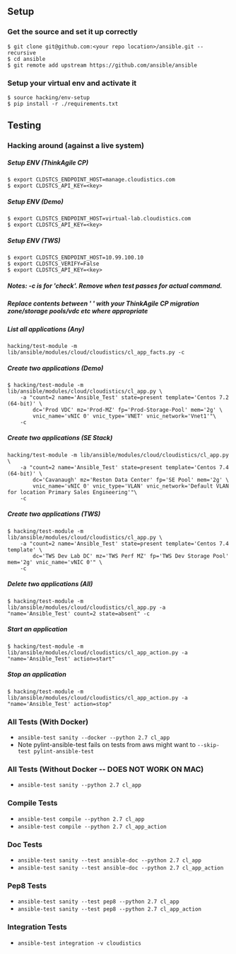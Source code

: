 ## Setup

### Get the source and set it up correctly
```shell
$ git clone git@github.com:<your repo location>/ansible.git --recursive
$ cd ansible
$ git remote add upstream https://github.com/ansible/ansible
```

### Setup your virtual env and activate it
```shell
$ source hacking/env-setup
$ pip install -r ./requirements.txt
```

## Testing

### Hacking around (against a live system)

##### Setup ENV (ThinkAgile CP)
```shell
$ export CLDSTCS_ENDPOINT_HOST=manage.cloudistics.com 
$ export CLDSTCS_API_KEY=<key>
````

##### Setup ENV (Demo)
```shell
$ export CLDSTCS_ENDPOINT_HOST=virtual-lab.cloudistics.com 
$ export CLDSTCS_API_KEY=<key>
````

##### Setup ENV (TWS)
```shell
$ export CLDSTCS_ENDPOINT_HOST=10.99.100.10
$ export CLDSTCS_VERIFY=False 
$ export CLDSTCS_API_KEY=<key>
````
##### Notes:   -c is for 'check'.  Remove when test passes for actual command.
##### Replace contents between ' ' with your ThinkAgile CP migration zone/storage pools/vdc etc where appropriate

##### List all applications (Any)
```shell
hacking/test-module -m lib/ansible/modules/cloud/cloudistics/cl_app_facts.py -c
````

##### Create two applications (Demo)
```shell
$ hacking/test-module -m lib/ansible/modules/cloud/cloudistics/cl_app.py \
    -a "count=2 name='Ansible_Test' state=present template='Centos 7.2 (64-bit)' \ 
        dc='Prod VDC' mz='Prod-MZ' fp='Prod-Storage-Pool' mem='2g' \
        vnic_name='vNIC 0' vnic_type='VNET' vnic_network='Vnet1'"\
    -c
````

##### Create two applications (SE Stack)
```shell
hacking/test-module -m lib/ansible/modules/cloud/cloudistics/cl_app.py \
    -a "count=2 name='Ansible_Test' state=present template='Centos 7.4 (64-bit)' \ 
        dc='Cavanaugh' mz='Reston Data Center' fp='SE Pool' mem='2g' \
        vnic_name='vNIC 0' vnic_type='VLAN' vnic_network='Default VLAN for location Primary Sales Engineering'"\
    -c
````

##### Create two applications (TWS)
```shell
$ hacking/test-module -m lib/ansible/modules/cloud/cloudistics/cl_app.py \
    -a "count=2 name='Ansible_Test' state=present template='Centos 7.4 template' \ 
        dc='TWS Dev Lab DC' mz='TWS Perf MZ' fp='TWS Dev Storage Pool' mem='2g' vnic_name='vNIC 0'" \
    -c
````

##### Delete two applications (All)
```shell
$ hacking/test-module -m lib/ansible/modules/cloud/cloudistics/cl_app.py -a "name='Ansible_Test' count=2 state=absent" -c
````

##### Start an application
```shell
$ hacking/test-module -m lib/ansible/modules/cloud/cloudistics/cl_app_action.py -a "name='Ansible_Test' action=start"
```

##### Stop an application
```shell
$ hacking/test-module -m lib/ansible/modules/cloud/cloudistics/cl_app_action.py -a "name='Ansible_Test' action=stop"
```

### All Tests (With Docker)
* `ansible-test sanity --docker --python 2.7 cl_app`
* Note pylint-ansible-test fails on tests from aws might want to `--skip-test pylint-ansible-test`

### All Tests (Without Docker -- DOES NOT WORK ON MAC)
* `ansible-test sanity --python 2.7 cl_app`

### Compile Tests
* `ansible-test compile --python 2.7 cl_app`
* `ansible-test compile --python 2.7 cl_app_action`

### Doc Tests
* `ansible-test sanity --test ansible-doc --python 2.7 cl_app`
* `ansible-test sanity --test ansible-doc --python 2.7 cl_app_action`

### Pep8 Tests
* `ansible-test sanity --test pep8 --python 2.7 cl_app`
* `ansible-test sanity --test pep8 --python 2.7 cl_app_action`

### Integration Tests
* `ansible-test integration -v cloudistics`


